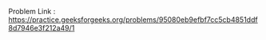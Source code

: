 Problem Link : https://practice.geeksforgeeks.org/problems/95080eb9efbf7cc5cb4851ddf8d7946e3f212a49/1